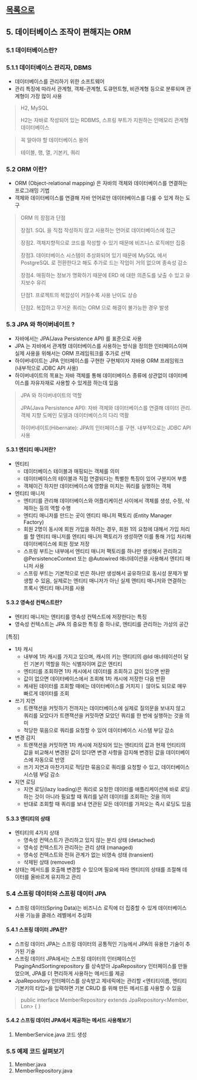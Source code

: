 ## [목록으로](README.md)

## 5. 데이터베이스 조작이 편해지는 ORM

### 5.1 데이터베이스란?

### 5.1.1 데이터베이스 관리자, DBMS

* 데이터베이스를 관리하기 위한 소프트웨어
* 관리 특징에 따라서 관계형, 객체-관계형, 도큐먼트형, 비관계형 등으로 분류되며 관계형이 가장 많이 사용

> H2, MySQL
> 
> H2는 자바로 작성되어 있는 RDBMS, 스프링 부트가 지원하는 인메모리 관계형 데이터베이스

> 꼭 알아야 할 데이터베이스 용어
> 
> 테이블, 행, 열, 기본키, 쿼리

### 5.2 ORM 이란?

* ORM (Object-relational mapping) 은 자바의 객체와 데이터베이스를 연결하는 프로그래밍 기법
* 객체와 데이터베이스를 연결해 자바 언어로만 데이터베이스를 다룰 수 있게 하는 도구

> ORM 의 장점과 단점
> 
> 장점1. SQL 을 직접 작성하지 않고 사용하는 언어로 데이터베이스에 접근
> 
> 장점2. 객체지향적으로 코드를 작성할 수 있기 때문에 비즈니스 로직에만 집중
> 
> 장점3. 데이터베이스 시스템이 추상화되어 있기 때문에 MySQL 에서 PostgreSQL 로 전환한다고 해도 추가로 드는 작업이 거의 없으며 종속성 감소
> 
> 장점4. 매핑하는 정보가 명확하기 때문에 ERD 에 대한 의존도를 낮출 수 있고 유지보수 유리
> 
> 단점1. 프로젝트의 복잡성이 커질수록 사용 난이도 상승
> 
> 단점2. 복잡하고 무거운 쿼리는 ORM 으로 해결이 불가능한 경우 발생

### 5.3 JPA 와 하이버네이트 ? 

* 자바에서는 JPA(Java Persistence API) 를 표준으로 사용
* JPA 는 자바에서 관계형 데이터베이스를 사용하는 방식을 정의한 인터페이스이며 실제 사용을 위해서는 ORM 프레임워크를 추가로 선택
* 하이버네이트는 JPA 인터페이스를 구현한 구현체이자 자바용 ORM 프레임워크 (내부적으로 JDBC API 사용)
* 하이버네이트의 목표는 자바 객체를 통해 데이터베이스 종류에 상관없이 데이터베이스를 자유자재로 사용할 수 있게끔 하는데 있음

> JPA 와 하이버네이트의 역할
> 
> JPA(Java Persistence API): 자바 객체와 데이터베이스를 연결해 데이터 관리. 객체 지향 도메인 모델과 데이터베이스의 다리 역활
> 
> 하이버네이트(Hibernate): JPA의 인터페이스를 구현. 내부적으로는 JDBC API 사용

#### 5.3.1 엔티티 매니저란?

* 엔티티
  * 데이터베이스 테이블과 매핑되는 객체를 의미
  * 데이터베이스의 테이블과 직접 연결되다는 특별한 특징이 있어 구분지어 부름
  * 객체이긴 하지만 데이터베이스에 영향을 미치는 쿼리를 실행하는 객체
* 엔티티 매니저
  * 엔티티를 관리해 데이터베이스와 어플리케이션 사이에서 객체를 생성, 수정, 삭제하는 등의 역할 수행
  * 엔티티 매니저를 만드는 곳이 엔티티 매니저 팩토리 (Entity Manager Factory)
  * 회원 2명이 동시에 회원 가입을 하려는 경우, 회원 1의 요청에 대해서 가입 처리를 할 엔티티 매니저를 엔티티 매니저 팩토리가 생성하면 이를 통해 가입 처리해 데이터베이스에 회원 정보 저장
  * 스프링 부트는 내부에서 엔티티 매니저 팩토리를 하나만 생성해서 관리하고 @PersistenceContext 또는 @Autowired 애너테이션을 사용해서 엔티티 매니저 사용
  * 스프링 부트는 기본적으로 빈은 하나만 생성해서 공유하므로 동시성 문제가 발생할 수 있음, 실제로는 엔티티 매니저가 아닌 실제 엔티티 매니저와 연결하는 프록시 엔티티 매니저를 사용

#### 5.3.2 영속성 컨텍스트란?

* 엔티티 매니저는 엔티티를 영속성 컨텍스트에 저장한다는 특징
* 영속성 컨텍스트는 JPA 의 중요한 특징 중 하나로, 엔티티를 관리하는 가상의 공간

[특징]
* 1차 캐시
  * 내부에 1차 캐시를 가지고 있으며, 캐시의 키는 엔티티의 @Id 애너테이션이 달린 기본키 역할을 하는 식별자이며 값은 엔티티
  * 엔티티를 조회하면 1차 캐시에서 데이터를 조회하고 값이 있으면 반환
  * 값이 없으면 데이터베이스에서 조회해 1차 캐시에 저장한 다음 반환
  * 케새된 데이터를 조회할 때에는 데이터베이스를 거치지ㅣ 않아도 되므로 매우 빠르게 데이터를 조회
* 쓰기 지연
  * 트랜잭션을 커밋하기 전까지는 데이터베이스에 실제로 질의문을 보내지 않고 쿼리를 모았다가 트랜잭션을 커밋하면 모았던 쿼리를 한 번에 실행하는 것을 의미
  * 적당한 묶음으로 쿼리를 요청할 수 있어 데이터베이스 시스템 부담 감소
* 변경 감지
  * 트랜잭션을 커밋하면 1차 캐시에 저장되어 있는 엔티티의 값과 현재 언티티의 값을 비교해서 변경된 값이 있다면 변경 사항을 감지해 변경된 값을 데이터베이스에 자동으로 반영
  * 쓰기 지연과 마찬가지로 적당한 묶음으로 쿼리를 요청할 수 있고, 데이터베이스 시스템 부담 감소
* 지연 로딩
  * 지연 로딩(lazy loading)은 쿼리로 요청한 데이터를 애플리케이션에 바로 로딩하는 것이 아니라 필요할 때 쿼리를 날려 데이터를 조회하는 것을 의미
  * 반대로 조회할 때 쿼리를 보내 연관된 모든 데이터를 가져오는 즉시 로딩도 있음

#### 5.3.3 엔티티의 상태

* 엔티티의 4가지 상태
  * 영속성 컨텍스트가 관리하고 있지 않는 분리 상태 (detached)
  * 영속성 컨텍스트가 관리하는 관리 상태 (managed)
  * 영속성 컨텍스트와 전혀 관계가 없는 비영속 성태 (transient)
  * 삭제된 상태 (removed)
* 상태는 메서드를 호출해 변경할 수 있으며 필요에 따라 엔티티의 상태를 조절해 데이터를 올바르게 유지하고 관리

### 5.4 스프링 데이터와 스프링 데이터 JPA

* 스프링 데이터(Spring Data)는 비즈니스 로직에 더 집중할 수 있게 데이터베이스 사용 기능을 클래스 레벨에서 추상화

#### 5.4.1 스프링 데이터 JPA란?

* 스프링 데이터 JPA는 스프링 데이터의 공통적인 기능에서 JPA의 유용한 기술이 추가된 기술
* 스프링 데이터 JPA에서는 스프링 데이터의 인터페이스인 PagingAndSortingrepository 를 상속받아 JpaRepository 인터페이스를 만들었으며, JPA를 더 편리하게 사용하는 메서드를 제공
* JpaRepository 인터페이스를 상속받고 제네릭에는 관리할 <엔티티이름, 엔티티 기본키의 타입>을 입력하면 기본 CRUD 를 위해 만든 메서드를 사용할 수 있음

> public interface MemberRepository extends JpaRepository<Member, Lon> { }

#### 5.4.2 스프링 데이터 JPA에서 제공하는 메서드 사용해보기

1. MemberService.java 코드 생성

### 5.5 예제 코드 살펴보기

1. Member.java
2. MemberRepository.java
